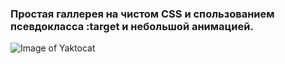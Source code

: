 ### Простая галлерея на чистом CSS и спользованием псевдокласса :target и небольшой анимацией.

![Image of Yaktocat](app/images/dest/gallery.gif)